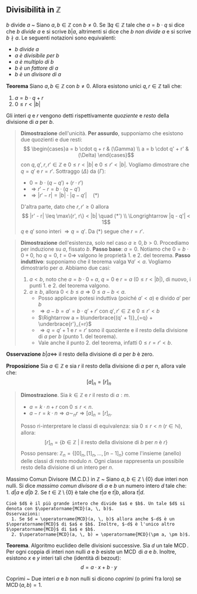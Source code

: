 ## Divisibilità in $\mathbb{Z}$
$b$ divide $a$
 ~ Siano $a, \, b \in \mathbb{Z}$ con $b \neq 0$. 
 Se $\exists q \in \mathbb{Z}$ tale che $a = b \cdot q$ si dice che _$b$ divide $a$_ e si scrive $b|a$, altrimenti si dice che _$b$ non divide $a$_ e si scrive $b \nmid a$. Le seguenti notazioni sono equivalenti:
 - _$b$ divide a_
 - _$a$ è divisibile per $b$_
 - _$a$ è multiplo di $b$_
 - _$b$ è un fattore di $a$_
 - _$b$ è un divisore di $a$_

__Teorema__
Siano $a, \, b \in \mathbb{Z}$ con $b \neq 0$. Allora esistono unici $q, r \in \mathbb{Z}$ tali che:
1. $a = b \cdot q + r$
2. $0 \leq r < |b|$

Gli interi $q$ e $r$ vengono detti rispettivamente _quoziente_ e _resto_ della divisione di $a$ per $b$.

> __Dimostrazione__ dell'unicità.
> __Per assurdo__, supponiamo che esistono due quozienti e due resti: $$
> \begin{cases}a = b \cdot q + r & (\Gamma) \\ a = b \cdot q' + r' & (\Delta) \end{cases}$$ con $q, \, q', \, r, \, r' \in \mathbb{Z}$ e $0 \leq r < |b|$ e $0 \leq r' < |b|$.
> Vogliamo dimostrare che $q = q'$ e $r = r'$. Sottraggo $(\Delta)$ da $(\Gamma)$:
> - $0 = b \cdot (q - q') + (r \cdot r')$
> - $\Rightarrow r' - r = b \cdot (q - q')$
> - $\Rightarrow |r' -r| = |b| \cdot |q - q'| \quad (*)$
> 
> D'altra parte, dato che $r, \, r' \geq 0$ allora $$
> |r' - r| \leq \max\{r', r\} < |b| \quad (*') \\ \Longrightarrow |q - q'| < 1$$ $q$ e $q'$ sono interi $\Rightarrow q = q'$. Da $(*)$ segue che $r = r'$.

> __Dimostrazione__ dell'esistenza, solo nel caso $a \geq 0, \, b > 0$.
> Procediamo per induzione su $a$, fissato $b$.
> __Passo base__: $a = 0$.
> Notiamo che $0 = b \cdot 0 + 0$, ho $q = 0$, $t = 0 \Rightarrow$ valgono le proprietà 1. e 2. del teorema.
> __Passo induttivo__: supponiamo che il teorema valga $\forall a' < a$. Vogliamo dimostrarlo per $a$. Abbiamo due casi:
> 1. $a < b$, noto che $a = b \cdot 0 + a$, $q = 0$ e $r = a$ ($0 \leq r < |b|$), di nuovo, i punti 1. e 2. del teorema valgono.
> 2. $a \geq b$, allora $0 < b \leq a \Rightarrow 0 \leq a - b < a$. 
>    - Posso applicare ipotesi induttiva (poiché $a' < a$) e divido $a'$ per $b$
>    - $\Rightarrow a-b = a' = b \cdot q' + r'$ con $q', \, r' \in \mathbb{Z}$ e $0 \leq r' < b$
>    - $\Rightarrow a = b\underbrace{(q' + 1)}_{=q} + \underbrace{r'}_{=r}$
>    - $\Rightarrow q = q' + 1$ e $r = r'$ sono il quoziente e il resto della divisione di $a$ per $b$ (punto 1. del teorema).
>    - Vale anche il punto 2. del teorema, infatti $0 \leq r = r' < b$.

__Osservazione__ 
$b|a \Leftrightarrow$ il resto della divisione di $a$ per $b$ è zero.

__Proposizione__
Sia $a \in \mathbb{Z}$ e sia $r$ il resto della divisione di $a$ per $n$, allora vale che: $$
[a]_n = [r]_n
$$
> __Dimostrazione__. 
> Sia $k \in \mathbb{Z}$ e $r$ il resto di $a:m$.
> - $a = k \cdot n + r$ con $0 \leq r < n$.
> - $a - r = k \cdot n \Rightarrow a \sim_n r \Rightarrow [a]_n = [r]_n$.
> 
> Posso ri-interpretare le classi di equivalenza: sia $0 \leq r < n$ ($r \in \mathbb{N}$), allora: $$
> [r]_n = \{ b \in \mathbb{Z} \: | \: \text{il resto della divisione di } b \text{ per } n \text{ è } r \}
> $$ Posso pensare: $\mathbb{Z}_n = \{ [0]_n, \, [1]_n, \, ..., \, [n-1]_n \}$ come l'insieme (anello) delle classi di resto modulo $n$. Ogni classe rappresenta un possibile resto della divisione di un intero per $n$.

Massimo Comun Divisore (M.C.D.) in $\mathbb{Z}$
 ~ Siano $a, \, b \in \mathbb{Z} \setminus \{ 0 \}$ due interi non nulli. Si dice _massimo comun divisore_ di $a$ e $b$ un numero intero $d$ tale che:
      1. $d|a$ e $d|b$
      2. Se $t \in \mathbb{Z} \setminus \{ 0 \}$ è tale che $t|a$ e $t|b$, allora $t|d$.
  
    Cioè $d$ è il più grande intero che divide $a$ e $b$. Un tale $d$ si denota con $\operatorname{MCD}(a, \, b)$.
    Osservazioni:
      1. Se $d = \operatorname{MCD}(a, \, b)$ allora anche $-d$ è un $\operatorname{MCD}$ di $a$ e $b$. Inoltre, $-d$ è l'unico altro $\operatorname{MCD}$ di $a$ e $b$.
      2. $\operatorname{MCD}(a, \, b) = \operatorname{MCD}(\pm a, \pm b)$.
      
__Teorema__. Algoritmo euclideo delle divisioni successive.
Sia $d$ un tale $\operatorname{MCD}$. Per ogni coppia di interi non nulli $a$ e $b$ esiste un $\operatorname{MCD}$ di $a$ e $b$. Inoltre, esistono $x$ e $y$ interi tali che (identità di bezout): $$
d = a \cdot x + b \cdot y
$$

Coprimi
 ~ Due interi $a$ e $b$ non nulli si dicono _coprimi_ (o primi fra loro) se $\operatorname{MCD}(a, \, b) = 1$.


